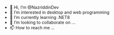 - 👋 Hi, I’m @NazriddinDev
- 👀 I’m interested in desktop and web programming
- 🌱 I’m currently learning .NET8
- 💞️ I’m looking to collaborate on ...
- 📫 How to reach me ...

<!---
NazriddinDev/NazriddinDev is a ✨ special ✨ repository because its `README.md` (this file) appears on your GitHub profile.
You can click the Preview link to take a look at your changes.
--->

